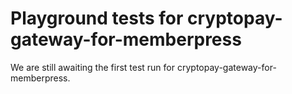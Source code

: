 # Playground tests for cryptopay-gateway-for-memberpress
We are still awaiting the first test run for cryptopay-gateway-for-memberpress.

